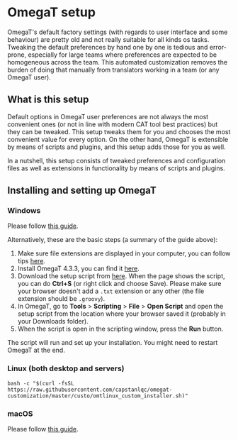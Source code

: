 # OmegaT setup

OmegaT's default factory settings (with regards to user interface and some behaviour) are pretty old and not really suitable for all kinds os tasks. Tweaking the default preferences by hand one by one is tedious and error-prone, especially for large teams where preferences are expected to be homogeneous across the team. This automated customization removes the burden of doing that manually from translators working in a team (or any OmegaT user).

## What is this setup

Default options in OmegaT user preferences are not always the most convenient ones (or not in line with modern CAT tool best practices) but they can be tweaked. This setup tweaks them for you and chooses the most convenient value for every option. On the other hand, OmegaT is extensible by means of scripts and plugins, and this setup adds those for you as well.

In a nutshell, this setup consists of tweaked preferences and configuration files as well as extensions in functionality by means of scripts and plugins.

## Installing and setting up OmegaT

### Windows

Please follow [this guide](https://slides.com/capstan/omegat5-installation-and-customization-guide).

Alternatively, these are the basic steps (a summary of the guide above):

1. Make sure file extensions are displayed in your computer, you can follow tips [here](https://www.howtogeek.com/205086/beginner-how-to-make-windows-show-file-extensions/).
2. Install OmegaT 4.3.3, you can find it [here](https://sourceforge.net/projects/omegat/files/OmegaT%20-%20Standard/OmegaT%204.3.3/OmegaT_4.3.3_Windows_64_Signed.exe/download).
3. Download the setup script from [here](https://cat.capstan.be/OmegaT/installer/scripts/updateConfigBundle.groovy). When the page shows the script, you can do **Ctrl+S** (or right click and choose Save). Please make sure your browser doesn't add a `.txt` extension or any other (the file extension should be `.groovy`).
4. In OmegaT, go to **Tools** > **Scripting** > **File** > **Open Script** and open the setup script from the location where your browser saved it (probably in your Downloads folder).
5. When the script is open in the scripting window, press the **Run** button.

The script will run and set up your installation. You might need to restart OmegaT at the end.

<!-- @TODO: write instructions for chocolatey in PowerShell -->

### Linux (both desktop and servers)

```
bash -c "$(curl -fsSL https://raw.githubusercontent.com/capstanlqc/omegat-customization/master/custo/omtlinux_custom_installer.sh)"
```

### macOS

Please follow [this guide](https://slides.com/capstan/omegat-v5-install-and-setup-guide-macos).
